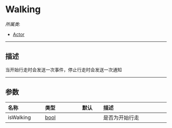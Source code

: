 # Walking

*所属类*:
* [Actor](/Api/Classes/Role/Actor.md)
------------------------------------------------------------------------------------------
## 描述

当开始行走时会发送一次事件，停止行走时会发送一次通知

------------------------------------------------------------------------------------------
## 参数

|<div style="width:100px">名称</div>|<div style="width:100px">类型</div>|<div style="width:50px">默认</div>|<div style="width:350px">描述</div>|
|:---|:---|:---|:---|
|isWalking|[bool](/Api/DataType/Bool.md)||是否为开始行走|
